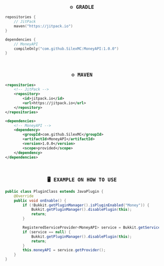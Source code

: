 
<h3 align="center"> <samp>⚙️ GRADLE</samp> </h3>

```kotlin
repositories {
    // JitPack
    maven("https://jitpack.io")
}

dependencies {
    // MoneyAPI 
    compileOnly("com.github.SilexMC:MoneyAPI:1.0.0")
}
```

<br />

<h3 align="center"> <samp>⚙️ MAVEN</samp> </h3>

```xml
<repositories>
    <!-- JitPack -->
    <repository>
        <id>jitpack.io</id>
        <url>https://jitpack.io</url>
    </repository>
</repositories>

<dependencies>
    <!-- MoneyAPI -->
    <dependency>
        <groupId>com.github.SilexMC</groupId>
        <artifactId>MoneyAPI</artifactId>
        <version>1.0.0</version>
        <scope>provided</scope>
    </dependency>
</dependencies>
```

<br />

<h3 align="center"> <samp>🖥 EXAMPLE ON HOW TO USE</samp> </h3>

```java
public class PluginClass extends JavaPlugin {
    @Override
    public void onEnable() {
        if (!Bukkit.getPluginManager().isPluginEnabled("Money")) {
            Bukkit.getPluginManager().disablePlugin(this);
            return;
        }

        RegisteredServiceProvider<MoneyAPI> service = Bukkit.getServicesManager().getRegistration(MoneyAPI.class);
        if (service == null) {
            Bukkit.getPluginManager().disablePlugin(this);
            return;
        }
        this.moneyAPI = service.getProvider();
    }
}
```